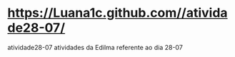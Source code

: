 # https://Luana1c.github.com//atividade28-07/
atividade28-07
atividades da Edilma referente ao dia 28-07
